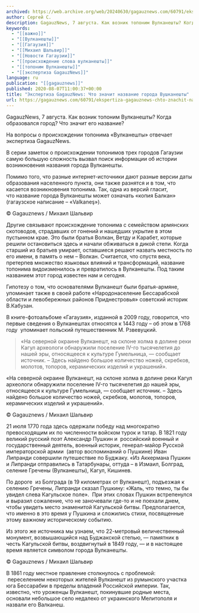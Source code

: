 ```yaml
---
archived: https://web.archive.org/web/20240630/gagauznews.com/60791/ekspertiza-gagauznews-chto-znachit-nazvanie-goroda-vushkaneshty.html
author: Сергей С.
description: GagauzNews, 7 августа. Как возник топоним Вулканешты? Когда образовался город? Что значит его название? На вопросы о происхождении топонима «Вулканешты» отвечает экспертиза GagauzNews. В серии заметок о происхождении топонимов трех городов Гагаузии самую большую сложность вызвал поиск информации об истории возникновения названия города Вулканешты. Помимо того, что разные интернет-источники дают разные версии даты образования населенного пункта, они также разнятся и в том, что касается возникновения топонима. Так, одна из версий гласит, что название города Вулканешты может означать «копия Балкан» (гагаузское написание – «Valkaneş»). Другие связывают происхождение топонима с семейством армянских скотоводов, страдавших от гонений и нашедших укрытие в этом пустынном крае. Это […]
keywords:
  - "[[важно]]"
  - "[[Вулканешты]]"
  - "[[Гагаузия]]"
  - "[[Михаил Шальвир]]"
  - "[[Новости Гагаузии]]"
  - "[[происхождение слова вулканешты]]"
  - "[[топоним Вулканешты]]"
  - "[[экспертиза GagauzNews]]"
language: ru
publication: "[[gagauznews]]"
published: 2020-08-07T11:00:37+00:00
title: "Экспертиза GagauzNews: Что значит название города Вушканешты"
url: https://gagauznews.com/60791/ekspertiza-gagauznews-chto-znachit-nazvanie-goroda-vushkaneshty.html
---
```


GagauzNews, 7 августа. Как возник топоним Вулканешты? Когда образовался город? Что значит его название?

На вопросы о происхождении топонима «Вулканешты» отвечает экспертиза GagauzNews.

В серии заметок о происхождении топонимов трех городов Гагаузии самую большую сложность вызвал поиск информации об истории возникновения названия города Вулканешты.

Помимо того, что разные интернет-источники дают разные версии даты образования населенного пункта, они также разнятся и в том, что касается возникновения топонима. Так, одна из версий гласит, что название города Вулканешты может означать «копия Балкан» (гагаузское написание – «Valkaneş»).

© Gagauznews / Михаил Шальвир

Другие связывают происхождение топонима с семейством армянских скотоводов, страдавших от гонений и нашедших укрытие в этом пустынном крае. Это были братья Волкан, Ветду и Карабет, которые решили остановиться здесь и начали обживаться в дикой степи. Когда старший из братьев умирает, оставшиеся решают назвать местность по его имени, в память о нем – Волкан. Считается, что спустя века, претерпев множество языковых влияний и трансформаций, название топонима видоизменилось и превратилось в Вулканешты. Под таким названием этот город известен нам и сегодня.

Гипотезу о том, что основателями Вулканешт были братья-армяне, упоминает также в своей работе «Народонаселение Бессарабской области и левобережных районов Приднестровья» советский историк В.Кабузан.

В книге-фотоальбоме «Гагаузия», изданной в 2009 году, говорится, что первые сведения о Вулканештах относятся к 1443 году – об этом в 1768 году  упоминает польский путешественник М. Рзвевуцкий.

> «На северной окраине Вулканешт, на склоне холма в долине реки Кагул археологи обнаружили поселение IV-го тысячелетия до нашей эры, относящееся к культуре Гумельница, — сообщает источник. – Здесь найдено большое количество ножей, скребков, молотов, топоров, керамических изделий и украшений».

«На северной окраине Вулканешт, на склоне холма в долине реки Кагул археологи обнаружили поселение IV-го тысячелетия до нашей эры, относящееся к культуре Гумельница, — сообщает источник. – Здесь найдено большое количество ножей, скребков, молотов, топоров, керамических изделий и украшений».

© Gagauznews / Михаил Шальвир

21 июля 1770 года здесь одержали победу над многократно превосходящим их по численности войском турок и татар. В 1821 году великий русский поэт Александр Пушкин и  российский военный и государственный деятель, военный историк, генерал-майор Русской императорской армии  (автор воспоминаний о Пушкине) Иван Липранди совершили путешествие по Буджаку. «Из Аккермана Пушкин и Липранди отправились в Татарбунары, оттуда – в Измаил, Болград, селение Гречены (Вулканешты), Кагул, Кишинев.

По дороге  из Болграда (в 19 километрах от Вулканешт), подъезжая к селению Гречены, Липранди сказал Пушкину: «Жаль, что темно, ты бы увидел слева Кагульское поле».  При этих словах Пушкин встрепенулся и выразил сожаление, что не заночевали где-то и не поехали днем, чтобы увидеть место знаменитой Кагульской битвы. Предполагается, что именно в это время у Пушкина и сложились стихи, посвященные этому важному историческому событию.

Из этого же источника мы узнаем, что 22-метровый величественный монумент, возвышающийся над Буджакской степью, — памятник в честь Кагульской битвы, воздвигнутый в 1849 году, — и в настоящее время является символом города Вулканешты.

© Gagauznews / Михаил Шальвир

В 1861 году местное правление столкнулось с проблемой:  переселением некоторых жителей Вулканешт из румынского участка юга Бессарабии в пределы владений Российской империи. Так, известно, что уроженцы Вулканешт, покинувшие родные места, основали небольшое село недалеко от украинского Мелитополя и назвали его Валканеш.